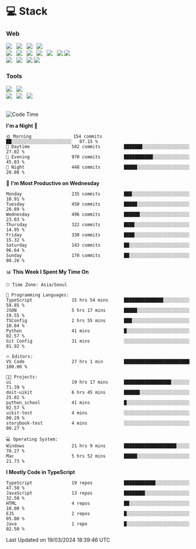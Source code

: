 <h1>💻 Stack</h1>
<div>
 <h3>Web</h3>
 <!-- badge : https://shields.io/ -->
 <!-- icon : https://simpleicons.org/?q=Get -->
 <img src="https://img.shields.io/badge/HTML5-e74c3c?style=flat-square&logo=HTML5&logoColor=white"/> &nbsp 
 <img src="https://img.shields.io/badge/CSS3-0A84FF?style=flat-square&logo=CSS3&logoColor=white"/> &nbsp 
 <img src="https://img.shields.io/badge/JavaScript-FFCD11?style=flat-square&logo=JavaScript&logoColor=white"/> &nbsp 
 <img src="https://img.shields.io/badge/TypeScript-3075C0?style=flat-square&logo=TypeScript&logoColor=white"/>
 <br/>
 <img src="https://img.shields.io/badge/Next-000000?style=flat-square&logo=nextdotjs&logoColor=white"/> &nbsp 
 <img src="https://img.shields.io/badge/React-00BCF6?style=flat-square&logo=React&logoColor=white"/> &nbsp 
 <img src="https://img.shields.io/badge/Redux-764ABC?style=flat-square&logo=Redux&logoColor=white"/> &nbsp
 <img src="https://img.shields.io/badge/Recoil-3578E5?style=flat-square&logo=recoil&logoColor=white"/> &nbsp
 <img src="https://img.shields.io/badge/React-Query-FF4154?style=flat-square&logo=reactquery&logoColor=white"/> &nbsp 
 <img src="https://img.shields.io/badge/styled%2Dcomponents-DB7093?style=flat-square&logo=styled%2Dcomponents&logoColor=white"/>
 <img src="https://img.shields.io/badge/CSS Modules-000000?style=flat-square&logo=CSS Modules&logoColor=white"/> &nbsp 
 <br/>
 <img src="https://img.shields.io/badge/Node-339933?style=flat-square&logo=Node.js&logoColor=white"/> &nbsp 
 <img src="https://img.shields.io/badge/Express-000000?style=flat-square&logo=Express&logoColor=white"/> &nbsp 
 <img src="https://img.shields.io/badge/MongoDB-47A248?style=flat-square&logo=MongoDB&logoColor=white"/>
 <img src="https://img.shields.io/badge/MariaDB-003545?style=flat-square&logo=mariadb&logoColor=white"/>
 
 <h3>Tools</h3>
 <img src="https://img.shields.io/badge/Visual Studio Code-007ACC?style=flat-square&logo=Visual Studio Code&logoColor=white"/> &nbsp 
 <img src="https://img.shields.io/badge/Postman-FF6C37?style=flat-square&logo=Postman&logoColor=white"/> &nbsp
 <br>
 <img src="https://img.shields.io/badge/Adobe Photoshop-31A8FF?style=flat-square&logo=Adobe Photoshop&logoColor=white"/> &nbsp 
 <img src="https://img.shields.io/badge/Adobe Illustrator-FF9A00?style=flat-square&logo=Adobe Illustrator&logoColor=white"/> &nbsp 
 <img src="https://img.shields.io/badge/Figma-F24E1E?style=flat-square&logo=Figma&logoColor=white"/> &nbsp
</div>

<br>

<!--START_SECTION:waka-->
![Code Time](http://img.shields.io/badge/Code%20Time-972%20hrs%2049%20mins-blue)

**I'm a Night 🦉** 

```text
🌞 Morning                154 commits         ██░░░░░░░░░░░░░░░░░░░░░░░   07.15 % 
🌆 Daytime                582 commits         ███████░░░░░░░░░░░░░░░░░░   27.02 % 
🌃 Evening                970 commits         ███████████░░░░░░░░░░░░░░   45.03 % 
🌙 Night                  448 commits         █████░░░░░░░░░░░░░░░░░░░░   20.80 % 
```
📅 **I'm Most Productive on Wednesday** 

```text
Monday                   235 commits         ███░░░░░░░░░░░░░░░░░░░░░░   10.91 % 
Tuesday                  450 commits         █████░░░░░░░░░░░░░░░░░░░░   20.89 % 
Wednesday                496 commits         ██████░░░░░░░░░░░░░░░░░░░   23.03 % 
Thursday                 322 commits         ████░░░░░░░░░░░░░░░░░░░░░   14.95 % 
Friday                   330 commits         ████░░░░░░░░░░░░░░░░░░░░░   15.32 % 
Saturday                 143 commits         ██░░░░░░░░░░░░░░░░░░░░░░░   06.64 % 
Sunday                   178 commits         ██░░░░░░░░░░░░░░░░░░░░░░░   08.26 % 
```


📊 **This Week I Spent My Time On** 

```text
🕑︎ Time Zone: Asia/Seoul

💬 Programming Languages: 
TypeScript               15 hrs 54 mins      ███████████████░░░░░░░░░░   58.85 % 
JSON                     5 hrs 17 mins       █████░░░░░░░░░░░░░░░░░░░░   19.55 % 
TSConfig                 2 hrs 55 mins       ███░░░░░░░░░░░░░░░░░░░░░░   10.84 % 
Python                   41 mins             █░░░░░░░░░░░░░░░░░░░░░░░░   02.57 % 
Git Config               31 mins             ░░░░░░░░░░░░░░░░░░░░░░░░░   01.92 % 

🔥 Editors: 
VS Code                  27 hrs 1 min        █████████████████████████   100.00 % 

🐱‍💻 Projects: 
ui                       19 hrs 17 mins      ██████████████████░░░░░░░   71.39 % 
doit-uikit               6 hrs 45 mins       ██████░░░░░░░░░░░░░░░░░░░   25.02 % 
python_school            41 mins             █░░░░░░░░░░░░░░░░░░░░░░░░   02.57 % 
uikit-test               4 mins              ░░░░░░░░░░░░░░░░░░░░░░░░░   00.29 % 
storybook-test           4 mins              ░░░░░░░░░░░░░░░░░░░░░░░░░   00.27 % 

💻 Operating System: 
Windows                  21 hrs 9 mins       ████████████████████░░░░░   78.27 % 
Mac                      5 hrs 52 mins       █████░░░░░░░░░░░░░░░░░░░░   21.73 % 
```

**I Mostly Code in TypeScript** 

```text
TypeScript               19 repos            ████████████░░░░░░░░░░░░░   47.50 % 
JavaScript               13 repos            ████████░░░░░░░░░░░░░░░░░   32.50 % 
HTML                     4 repos             ██░░░░░░░░░░░░░░░░░░░░░░░   10.00 % 
EJS                      2 repos             █░░░░░░░░░░░░░░░░░░░░░░░░   05.00 % 
Java                     1 repo              █░░░░░░░░░░░░░░░░░░░░░░░░   02.50 % 
```




 Last Updated on 19/03/2024 18:39:46 UTC
<!--END_SECTION:waka-->
